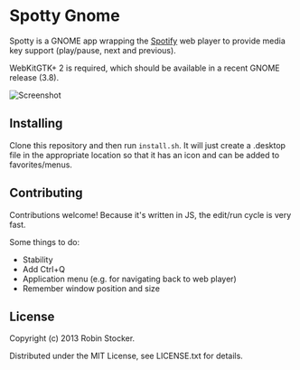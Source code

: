 Spotty Gnome
============

Spotty is a GNOME app wrapping the [Spotify][spotify] web player to
provide media key support (play/pause, next and previous).

WebKitGTK+ 2 is required, which should be available in a recent GNOME
release (3.8).

![Screenshot](//raw.github.com/robinst/spotty-gnome/master/img/screenshot.jpg)

Installing
----------

Clone this repository and then run `install.sh`. It will just create a .desktop
file in the appropriate location so that it has an icon and can be added to
favorites/menus.

Contributing
------------

Contributions welcome! Because it's written in JS, the edit/run cycle is
very fast.

Some things to do:

* Stability
* Add Ctrl+Q
* Application menu (e.g. for navigating back to web player)
* Remember window position and size

License
-------

Copyright (c) 2013 Robin Stocker.

Distributed under the MIT License, see LICENSE.txt for details.


[spotify]: https://www.spotify.com/
